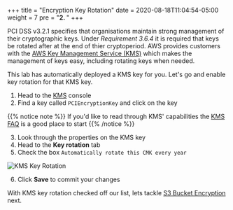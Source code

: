 +++
title = "Encryption Key Rotation"
date = 2020-08-18T11:04:54-05:00
weight = 7
pre = "<b>2. </b>"
+++

PCI DSS v3.2.1 specifies that organisations maintain strong management of their cryptographic keys.  Under *Requirement 3.6.4* it is required that keys be rotated after at the end of thier cryptoperiod.  AWS provides customers with the [AWS Key Management Service (KMS)](https://aws.amazon.com/kms/) which makes the management of keys easy, including rotating keys when needed.

This lab has automatically deployed a KMS key for you.  Let's go and enable key rotation for that KMS key.

1. Head to the [KMS](https://us-west-2.console.aws.amazon.com/kms/home?region=us-west-2#/kms/keys) console
2. Find a key called `PCIEncryptionKey` and click on the key

{{% notice note %}}
If you'd like to read through KMS' capabilities the [KMS FAQ](https://aws.amazon.com/kms/faqs/) is a good place to start
{{% /notice %}}

3. Look through the properties on the KMS key
4. Head to the **Key rotation** tab
5. Check the box `Automatically rotate this CMK every year`

![KMS Key Rotation](/images/04-pci-kms-rotate.png)

6. Click **Save** to commit your changes

With KMS key rotation checked off our list, lets tackle [S3 Bucket Encryption](./s3.html) next.